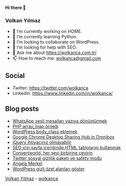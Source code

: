 #### Hi there 👋

### Volkan Yılmaz

- 🔭 I’m currently working on HOME.
- 🌱 I’m currently learning Python.
- 👯 I’m looking to collaborate on WordPress.
- 🤔 I’m looking for help with SEO.
- 💬 Ask me about https://wolkanca.com.tr/
- 📫 How to reach me: wolkanca@gmail.com

## Social
- Twitter: https://twitter.com/wolkanca
- Linkedin: https://www.linkedin.com/in/wolkanca/



## Blog posts
<!-- BLOG-POST-LIST:START -->
- [WhatsApp sesli mesajları yazıya dönüştürmek](https://wolkanca.com.tr/whatsapp-sesli-mesajlari-yaziya-donusturmek/)
- [PHP array_map örneği](https://wolkanca.com.tr/php-array_map-ornegi/)
- [WordPress body_class eklemek](https://wolkanca.com.tr/wordpress-body_class-eklemek/)
- [Google Chrome Desktop Sharing Hub in Omnibox](https://wolkanca.com.tr/google-chrome-desktop-sharing-hub-in-omnibox/)
- [jQuery ihtiyacınız olmayabilir](https://wolkanca.com.tr/jquery-ihtiyaciniz-olmayabilir/)
- [SEO için sayfa içeriğinde HTML tablolarını kullanmak](https://wolkanca.com.tr/seo-icin-sayfa-iceriginde-html-tablolarini-kullanmak/)
- [Convertworld, her şeyi birbirine çevirin](https://wolkanca.com.tr/convertworld-her-seyi-birbirine-cevirin/)
- [Twitter sosyal gizlilik paketi ve safety modu](https://wolkanca.com.tr/twitter-sosyal-gizlilik-paketi-ve-safety-modu/)
- [Angela Merkel](https://wolkanca.com.tr/angela-merkel/)
- [WordPress gizli özel alanları göster](https://wolkanca.com.tr/wordpress-gizli-ozel-alanlari-goster/)
<!-- BLOG-POST-LIST:END -->


[Volkan Yılmaz](https://volkanyilmaz.com.tr/) - [wolkanca](https://wolkanca.com.tr/)
